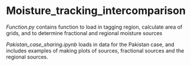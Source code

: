 # Moisture_tracking_intercomparison

_Function.py_ contains function to load in tagging region, calculate area of grids, and to determine fractional and regional moisture sources

_Pakistan_case_sharing.ipynb_ loads in data for the Pakistan case, and includes examples of making plots of sources, fractional sources and the regional sources. 
